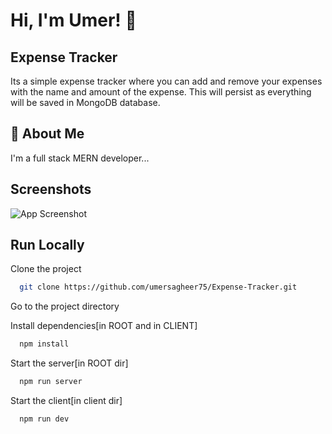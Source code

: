 # Hi, I'm Umer! 👋

## Expense Tracker

Its a simple expense tracker where you can add and remove your expenses with the name and amount of the expense. This will persist as everything will be saved in MongoDB database.

## 🚀 About Me

I'm a full stack MERN developer...

## Screenshots

![App Screenshot]([client/public/app.png](https://github.com/umersagheer75/Expense-Tracker/blob/main/Client/public/app.png))

## Run Locally

Clone the project

```bash
  git clone https://github.com/umersagheer75/Expense-Tracker.git
```

Go to the project directory

Install dependencies[in ROOT and in CLIENT]

```bash
  npm install
```

Start the server[in ROOT dir]

```bash
  npm run server
```

Start the client[in client dir]

```bash
  npm run dev
```
